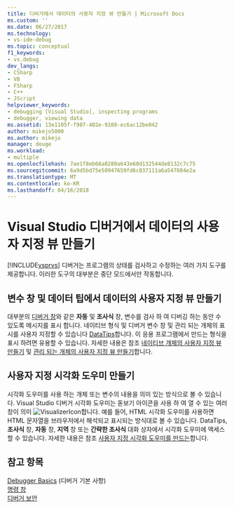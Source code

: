 ```yaml
---
title: 디버거에서 데이터의 사용자 지정 뷰 만들기 | Microsoft Docs
ms.custom: ''
ms.date: 06/27/2017
ms.technology:
- vs-ide-debug
ms.topic: conceptual
f1_keywords:
- vs.debug
dev_langs:
- CSharp
- VB
- FSharp
- C++
- JScript
helpviewer_keywords:
- debugging [Visual Studio], inspecting programs
- debugger, viewing data
ms.assetid: 13e1105f-f987-402e-9108-ec6ac12be042
author: mikejo5000
ms.author: mikejo
manager: douge
ms.workload:
- multiple
ms.openlocfilehash: 7ae1f8eb68a0280a643e60d132544de8132c7c75
ms.sourcegitcommit: 6a9d5bd75e50947659fd6c837111a6a547884e2a
ms.translationtype: MT
ms.contentlocale: ko-KR
ms.lasthandoff: 04/16/2018
---
```

# <a name="create-custom-views-of-data-in-the-visual-studio-debugger"></a>Visual Studio 디버거에서 데이터의 사용자 지정 뷰 만들기
[!INCLUDE[vsprvs](../code-quality/includes/vsprvs_md.md)] 디버거는 프로그램의 상태를 검사하고 수정하는 여러 가지 도구를 제공합니다. 이러한 도구의 대부분은 중단 모드에서만 작동합니다.

## <a name="create-custom-views-of-data-in-variable-windows-and-datatips"></a>변수 창 및 데이터 팁에서 데이터의 사용자 지정 뷰 만들기
 대부분의 [디버거 창](../debugger/debugger-windows.md)와 같은 **자동** 및 **조사식** 창, 변수를 검사 하 여 디버깅 하는 동안 수 있도록 메시지를 표시 합니다. 네이티브 형식 및 디버거 변수 창 및 관리 되는 개체의 표시를 사용자 지정할 수 있습니다 [DataTips](../debugger/view-data-values-in-data-tips-in-the-code-editor.md)합니다. 이 응용 프로그램에서 만드는 형식을 표시 하려면 유용할 수 있습니다. 자세한 내용은 참조 [네이티브 개체의 사용자 지정 뷰 만들기](../debugger/create-custom-views-of-native-objects.md) 및 [관리 되는 개체의 사용자 지정 뷰 만들기](../debugger/create-custom-views-of-dot-managed-objects.md)합니다.
  
## <a name="create-custom-visualizers"></a>사용자 지정 시각화 도우미 만들기  
 시각화 도우미를 사용 하는 개체 또는 변수의 내용을 의미 있는 방식으로 볼 수 있습니다. Visual Studio 디버거 시각화 도우미는 돋보기 아이콘을 사용 하 여 열 수 있는 여러 창이 의미 ![VisualizerIcon](../debugger/media/dbg-tips-visualizer-icon.png "시각화 도우미 아이콘")합니다. 예를 들어, HTML 시각화 도우미를 사용하면 HTML 문자열을 브라우저에서 해석되고 표시되는 방식대로 볼 수 있습니다. DataTips, **조사식** 창, **자동** 창, **지역** 창 또는 **간략한 조사식** 대화 상자에서 시각화 도우미에 액세스할 수 있습니다. 자세한 내용은 참조 [사용자 지정 시각화 도우미를 만드는](../debugger/create-custom-visualizers-of-data.md)합니다.
  
## <a name="see-also"></a>참고 항목  
 [Debugger Basics](../debugger/debugger-basics.md) (디버거 기본 사항)  
 [명령 창](../ide/reference/command-window.md)   
 [디버거 보안](../debugger/debugger-security.md)
